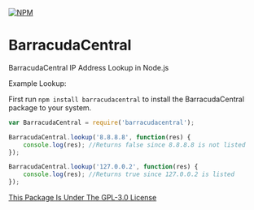 [![NPM](https://nodei.co/npm/barracudacentral.png?downloads=true&downloadRank=true&stars=true)](https://npmjs.com/package/barracudacentral/)

# BarracudaCentral
BarracudaCentral IP Address Lookup in Node.js

Example Lookup:

First run ```npm install barracudacentral``` to install the BarracudaCentral package to your system.

```javascript
var BarracudaCentral = require('barracudacentral');

BarracudaCentral.lookup('8.8.8.8', function(res) {
	console.log(res); //Returns false since 8.8.8.8 is not listed
});

BarracudaCentral.lookup('127.0.0.2', function(res) {
	console.log(res); //Returns true since 127.0.0.2 is listed
});
```

[This Package Is Under The GPL-3.0 License](https://raw.githubusercontent.com/AlphaT3ch/BarracudaCentral/master/LICENSE.txt)